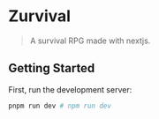 # Zurvival

> A survival RPG made with nextjs.

## Getting Started

First, run the development server:

```bash
pnpm run dev # npm run dev
```
